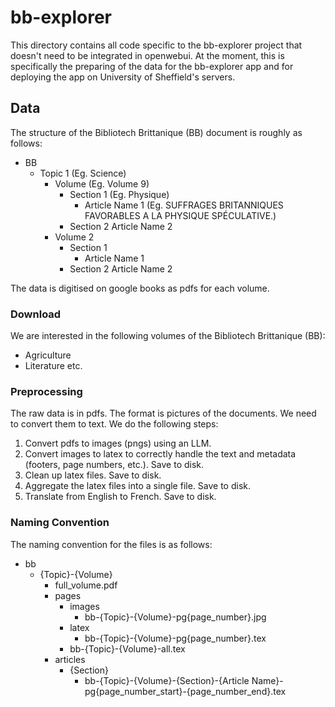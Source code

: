 # bb-explorer

This directory contains all code specific to the bb-explorer project that doesn't need to be integrated in openwebui.
At the moment, this is specifically the preparing of the data for the bb-explorer app and for deploying the app on University of Sheffield's servers.

## Data

The structure of the Bibliotech Brittanique (BB) document is roughly as follows:

- BB
    - Topic 1 (Eg. Science)
        - Volume (Eg. Volume 9)
            - Section 1 (Eg. Physique)
                - Article Name 1 (Eg. SUFFRAGES BRITANNIQUES FAVORABLES A LA PHYSIQUE SPÉCULATIVE.)
            - Section 2
                Article Name 2
        - Volume 2
            - Section 1
                - Article Name 1
            - Section 2
                Article Name 2

The data is digitised on google books as pdfs for each volume.

### Download

We are interested in the following volumes of the Bibliotech Brittanique (BB):

- Agriculture
- Literature
 etc.

### Preprocessing

The raw data is in pdfs. The format is pictures of the documents. We need to convert them to text. We do the following steps:

1. Convert pdfs to images (pngs) using an LLM.
2. Convert images to latex to correctly handle the text and metadata (footers, page numbers, etc.). Save to disk.
3. Clean up latex files. Save to disk.
4. Aggregate the latex files into a single file. Save to disk.
5. Translate from English to French. Save to disk.

### Naming Convention

The naming convention for the files is as follows:
- bb
    - {Topic}-{Volume}
        - full_volume.pdf
        - pages
            - images
                - bb-{Topic}-{Volume}-pg{page_number}.jpg
            - latex
                - bb-{Topic}-{Volume}-pg{page_number}.tex
            - bb-{Topic}-{Volume}-all.tex
        - articles
            - {Section}
                - bb-{Topic}-{Volume}-{Section}-{Article Name}-pg{page_number_start}-{page_number_end}.tex


